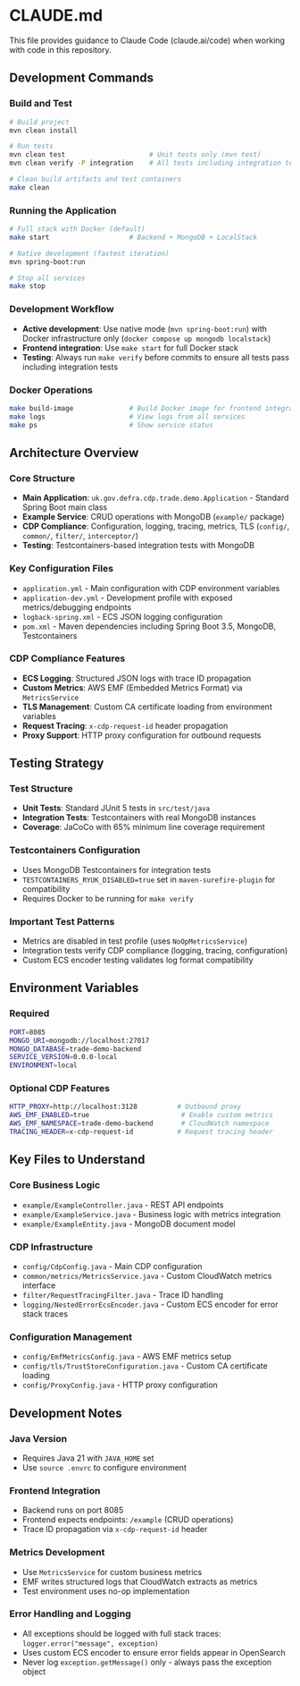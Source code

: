 # CLAUDE.md

This file provides guidance to Claude Code (claude.ai/code) when working with code in this repository.

## Development Commands

### Build and Test
```bash
# Build project
mvn clean install

# Run tests
mvn clean test                     # Unit tests only (mvn test)
mvn clean verify -P integration    # All tests including integration tests (mvn clean verify)

# Clean build artifacts and test containers
make clean
```

### Running the Application
```bash
# Full stack with Docker (default)
make start                    # Backend + MongoDB + LocalStack

# Native development (fastest iteration)
mvn spring-boot:run

# Stop all services
make stop
```

### Development Workflow
- **Active development**: Use native mode (`mvn spring-boot:run`) with Docker infrastructure only (`docker compose up mongodb localstack`)
- **Frontend integration**: Use `make start` for full Docker stack
- **Testing**: Always run `make verify` before commits to ensure all tests pass including integration tests

### Docker Operations
```bash
make build-image              # Build Docker image for frontend integration
make logs                     # View logs from all services
make ps                       # Show service status
```

## Architecture Overview

### Core Structure
- **Main Application**: `uk.gov.defra.cdp.trade.demo.Application` - Standard Spring Boot main class
- **Example Service**: CRUD operations with MongoDB (`example/` package)
- **CDP Compliance**: Configuration, logging, tracing, metrics, TLS (`config/`, `common/`, `filter/`, `interceptor/`)
- **Testing**: Testcontainers-based integration tests with MongoDB

### Key Configuration Files
- `application.yml` - Main configuration with CDP environment variables
- `application-dev.yml` - Development profile with exposed metrics/debugging endpoints
- `logback-spring.xml` - ECS JSON logging configuration
- `pom.xml` - Maven dependencies including Spring Boot 3.5, MongoDB, Testcontainers

### CDP Compliance Features
- **ECS Logging**: Structured JSON logs with trace ID propagation
- **Custom Metrics**: AWS EMF (Embedded Metrics Format) via `MetricsService`
- **TLS Management**: Custom CA certificate loading from environment variables
- **Request Tracing**: `x-cdp-request-id` header propagation
- **Proxy Support**: HTTP proxy configuration for outbound requests

## Testing Strategy

### Test Structure
- **Unit Tests**: Standard JUnit 5 tests in `src/test/java`
- **Integration Tests**: Testcontainers with real MongoDB instances
- **Coverage**: JaCoCo with 65% minimum line coverage requirement

### Testcontainers Configuration
- Uses MongoDB Testcontainers for integration tests
- `TESTCONTAINERS_RYUK_DISABLED=true` set in `maven-surefire-plugin` for compatibility
- Requires Docker to be running for `make verify`

### Important Test Patterns
- Metrics are disabled in test profile (uses `NoOpMetricsService`)
- Integration tests verify CDP compliance (logging, tracing, configuration)
- Custom ECS encoder testing validates log format compatibility

## Environment Variables

### Required
```bash
PORT=8085
MONGO_URI=mongodb://localhost:27017
MONGO_DATABASE=trade-demo-backend
SERVICE_VERSION=0.0.0-local
ENVIRONMENT=local
```

### Optional CDP Features
```bash
HTTP_PROXY=http://localhost:3128          # Outbound proxy
AWS_EMF_ENABLED=true                       # Enable custom metrics
AWS_EMF_NAMESPACE=trade-demo-backend       # CloudWatch namespace
TRACING_HEADER=x-cdp-request-id           # Request tracing header
```

## Key Files to Understand

### Core Business Logic
- `example/ExampleController.java` - REST API endpoints
- `example/ExampleService.java` - Business logic with metrics integration
- `example/ExampleEntity.java` - MongoDB document model

### CDP Infrastructure
- `config/CdpConfig.java` - Main CDP configuration
- `common/metrics/MetricsService.java` - Custom CloudWatch metrics interface
- `filter/RequestTracingFilter.java` - Trace ID handling
- `logging/NestedErrorEcsEncoder.java` - Custom ECS encoder for error stack traces

### Configuration Management
- `config/EmfMetricsConfig.java` - AWS EMF metrics setup
- `config/tls/TrustStoreConfiguration.java` - Custom CA certificate loading
- `config/ProxyConfig.java` - HTTP proxy configuration

## Development Notes

### Java Version
- Requires Java 21 with `JAVA_HOME` set
- Use `source .envrc` to configure environment

### Frontend Integration
- Backend runs on port 8085
- Frontend expects endpoints: `/example` (CRUD operations)
- Trace ID propagation via `x-cdp-request-id` header

### Metrics Development
- Use `MetricsService` for custom business metrics
- EMF writes structured logs that CloudWatch extracts as metrics
- Test environment uses no-op implementation

### Error Handling and Logging
- All exceptions should be logged with full stack traces: `logger.error("message", exception)`
- Uses custom ECS encoder to ensure error fields appear in OpenSearch
- Never log `exception.getMessage()` only - always pass the exception object